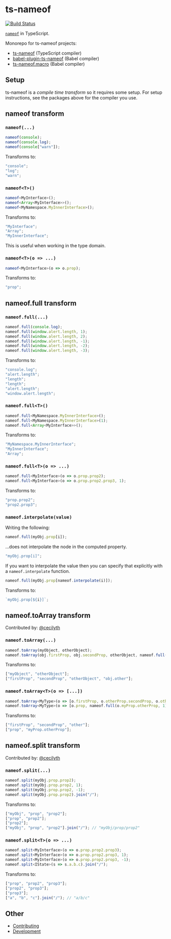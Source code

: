 ts-nameof
==========

[![Build Status](https://travis-ci.org/dsherret/ts-nameof.svg)](https://travis-ci.org/dsherret/ts-nameof)

[`nameof`](https://docs.microsoft.com/en-us/dotnet/csharp/language-reference/keywords/nameof) in TypeScript.

Monorepo for ts-nameof projects:

* [ts-nameof](packages/ts-nameof) (TypeScript compiler)
* [babel-plugin-ts-nameof](packages/babel-plugin-ts-nameof) (Babel compiler)
* [ts-nameof.macro](packages/ts-nameof.macro) (Babel compiler)

## Setup

ts-nameof is a *compile time transform* so it requires some setup. For setup instructions, see the packages above for the compiler you use.

## nameof transform

### `nameof(...)`

```ts
nameof(console);
nameof(console.log);
nameof(console["warn"]);
```

Transforms to:

```ts
"console";
"log";
"warn";
```

### `nameof<T>()`

```ts
nameof<MyInterface>();
nameof<Array<MyInterface>>();
nameof<MyNamespace.MyInnerInterface>();
```

Transforms to:

```ts
"MyInterface";
"Array";
"MyInnerInterface";
```

This is useful when working in the type domain.

### `nameof<T>(o => ...)`

```ts
nameof<MyInterface>(o => o.prop);
```

Transforms to:

```ts
"prop";
```

## nameof.full transform

### `nameof.full(...)`

```ts
nameof.full(console.log);
nameof.full(window.alert.length, 1);
nameof.full(window.alert.length, 2);
nameof.full(window.alert.length, -1);
nameof.full(window.alert.length, -2);
nameof.full(window.alert.length, -3);
```

Transforms to:

```ts
"console.log";
"alert.length";
"length";
"length";
"alert.length";
"window.alert.length";
```

### `nameof.full<T>()`

```ts
nameof.full<MyNamespace.MyInnerInterface>();
nameof.full<MyNamespace.MyInnerInterface>(1);
nameof.full<Array<MyInterface>>();
```

Transforms to:

```ts
"MyNamespace.MyInnerInterface";
"MyInnerInterface";
"Array";
```

### `nameof.full<T>(o => ...)`

```ts
nameof.full<MyInterface>(o => o.prop.prop2);
nameof.full<MyInterface>(o => o.prop.prop2.prop3, 1);
```

Transforms to:

```ts
"prop.prop2";
"prop2.prop3";
```

### `nameof.interpolate(value)`

Writing the following:

```ts
nameof.full(myObj.prop[i]);
```

...does not interpolate the node in the computed property.

```ts
"myObj.prop[i]";
```

If you want to interpolate the value then you can specify that explicitly with a `nameof.interpolate` function.

```ts
nameof.full(myObj.prop[nameof.interpolate(i)]);
```

Transforms to:

```ts
`myObj.prop[${i}]`;
```

## nameof.toArray transform

Contributed by: [@cecilyth](https://github.com/cecilyth)

### `nameof.toArray(...)`

```ts
nameof.toArray(myObject, otherObject);
nameof.toArray(obj.firstProp, obj.secondProp, otherObject, nameof.full(obj.other));
```

Transforms to:

```ts
["myObject", "otherObject"];
["firstProp", "secondProp", "otherObject", "obj.other"];
```

### `nameof.toArray<T>(o => [...])`

```ts
nameof.toArray<MyType>(o => [o.firstProp, o.otherProp.secondProp, o.other]);
nameof.toArray<MyType>(o => [o.prop, nameof.full(o.myProp.otherProp, 1)]);
```

Transforms to:

```ts
["firstProp", "secondProp", "other"];
["prop", "myProp.otherProp"];
```

## nameof.split transform

Contributed by: [@cecilyth](https://github.com/cecilyth)

### `nameof.split(...)`

```ts
nameof.split(myObj.prop.prop2);
nameof.split(myObj.prop.prop2, 1);
nameof.split(myObj.prop.prop2, -1);
nameof.split(myObj.prop.prop2).join("/");
```

Transforms to:

```ts
["myObj", "prop", "prop2"];
["prop", "prop2"];
["prop2"];
["myObj", "prop", "prop2"].join("/"); // "myObj/prop/prop2"
```

### `nameof.split<T>(o => ...)`

```ts
nameof.split<MyInterface>(o => o.prop.prop2.prop3);
nameof.split<MyInterface>(o => o.prop.prop2.prop3, 1);
nameof.split<MyInterface>(o => o.prop.prop2.prop3, -1);
nameof.split<IState>(s => s.a.b.c).join("/");
```

Transforms to:

```ts
["prop", "prop2", "prop3"];
["prop2", "prop3"];
["prop3"];
["a", "b", "c"].join("/"); // "a/b/c"
```

## Other

* [Contributing](CONTRIBUTING.md)
* [Development](DEVELOPMENT.md)
